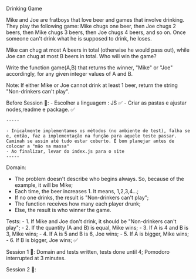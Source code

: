 Drinking Game

Mike and Joe are fratboys that love beer and games that involve drinking. They play the following game: Mike chugs one beer, then Joe chugs 2 beers, then Mike chugs 3 beers, then Joe chugs 4 beers, and so on. Once someone can't drink what he is supposed to drink, he loses.

Mike can chug at most A beers in total (otherwise he would pass out), while Joe can chug at most B beers in total. Who will win the game?

Write the function game(A,B) that returns the winner, "Mike" or "Joe" accordingly, for any given integer values of A and B.

Note: If either Mike or Joe cannot drink at least 1 beer, return the string "Non-drinkers can't play".

Before Session 🍅:
    - Escolher a linguagem : JS ✅
    - Criar as pastas e ajustar nodes,readme e package. ✅

    -----

    - Inicalmente implementamos os métodos (no ambiente de test), falha se e, então, faz a implementação na função para aquele teste passar. Caminah se assim até tudo estar coberto. É bom planejar antes de colocar a "mão na massa"
    - Ao finalizar, levar do index.js para o site
    -----

Domain:

- The problem doesn't describe who begins always. So, because of the example, it will be Mike;
- Each time, the beer increases 1. It means, 1,2,3,4...;
- If no one drinks, the result is "Non-drinkers can't play";
- The function receives how many each player drunk;
- Else, the result is who winner the game.

Tests:
    - 1. If Mike and Joe don't drink, it should be "Non-drinkers can't play";
    - 2. If the quantity (A and B) is equal, Mike wins;
    - 3. If A is 4 and B is 3, Mike wins;
    - 4. If A is 5 and B is 6, Joe wins;
    - 5. If A is bigger, Mike wins;
    - 6. If B is bigger, Joe wins;
    ✅

Session 1 🍅:
Domain and tests written, tests done until 4;
Pomodoro interrupted at 3 minutes.

Session 2 🍅:


